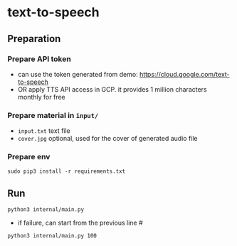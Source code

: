 # text-to-speech
## Preparation
### Prepare API token
* can use the token generated from demo: https://cloud.google.com/text-to-speech
* OR apply TTS API access in GCP. it provides 1 million characters monthly for free

### Prepare material in `input/`
* `input.txt` text file
* `cover.jpg` optional, used for the cover of generated audio file

### Prepare env
```
sudo pip3 install -r requirements.txt
```

## Run
```
python3 internal/main.py
```
* if failure, can start from the previous line #
```
python3 internal/main.py 100
```